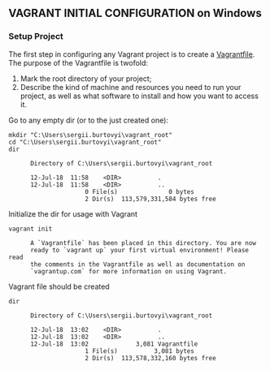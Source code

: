 ## VAGRANT INITIAL CONFIGURATION on Windows

### Setup Project
The first step in configuring any Vagrant project is to create a [Vagrantfile](https://www.vagrantup.com/docs/vagrantfile/).
The purpose of the Vagrantfile is twofold:
1. Mark the root directory of your project;
2. Describe the kind of machine and resources you need to run your project, as well as what software to install and how you want to access it.

Go to any empty dir (or to the just created one):
```
mkdir "C:\Users\sergii.burtovyi\vagrant_root"
cd "C:\Users\sergii.burtovyi\vagrant_root"
dir

      Directory of C:\Users\sergii.burtovyi\vagrant_root

      12-Jul-18  11:58    <DIR>          .
      12-Jul-18  11:58    <DIR>          ..
                     0 File(s)              0 bytes
                     2 Dir(s)  113,579,331,584 bytes free

```

Initialize the dir for usage with Vagrant
```
vagrant init

      A `Vagrantfile` has been placed in this directory. You are now
      ready to `vagrant up` your first virtual environment! Please read
      the comments in the Vagrantfile as well as documentation on
      `vagrantup.com` for more information on using Vagrant.
```

Vagrant file should be created
```
dir

      Directory of C:\Users\sergii.burtovyi\vagrant_root

      12-Jul-18  13:02    <DIR>          .
      12-Jul-18  13:02    <DIR>          ..
      12-Jul-18  13:02             3,081 Vagrantfile
                     1 File(s)          3,081 bytes
                     2 Dir(s)  113,578,332,160 bytes free
```
